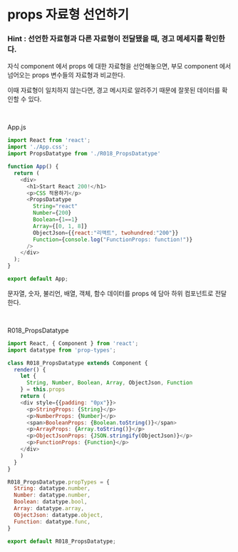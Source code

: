 # props 자료형 선언하기

### Hint : 선언한 자료형과 다른 자료형이 전달됐을 때, 경고 메세지를 확인한다.

자식 component 에서 props 에 대한 자료형을 선언해놓으면, 부모 component 에서 넘어오는 props 변수들의 자료형과 비교한다.

이때 자료형이 일치하지 않는다면, 경고 메시지로 알려주기 때문에 잘못된 데이터를 확인할 수 있다.


<br>

App.js

```js
import React from 'react';
import './App.css';
import PropsDatatype from './R018_PropsDatatype'

function App() {
  return (
    <div>
      <h1>Start React 200!</h1>
      <p>CSS 적용하기</p>
      <PropsDatatype 
        String="react"
        Number={200}
        Boolean={1==1}
        Array={[0, 1, 8]}
        ObjectJson={{react:"리액트", twohundred:"200"}}
        Function={console.log("FunctionProps: function!")}
      />
    </div>
  );
}

export default App;
```

문자열, 숫자, 불리언, 배열, 객체, 함수 데이터를 props 에 담아 하위 컴포넌트로 전달한다.


<br>

R018_PropsDatatype

```js
import React, { Component } from 'react';
import datatype from 'prop-types';

class R018_PropsDatatype extends Component {
  render() {
    let {
      String, Number, Boolean, Array, ObjectJson, Function
    } = this.props
    return (
    <div style={{padding: "0px"}}>
      <p>StringProps: {String}</p>
      <p>NumberProps: {Number}</p>
      <span>BooleanProps: {Boolean.toString()}</span>
      <p>ArrayProps: {Array.toString()}</p>
      <p>ObjectJsonProps: {JSON.stringify(ObjectJson)}</p>
      <p>FunctionProps: {Function}</p>
    </div>
    )
  }
}

R018_PropsDatatype.propTypes = {
  String: datatype.number,
  Number: datatype.number,
  Boolean: datatype.bool,
  Array: datatype.array,
  ObjectJson: datatype.object,
  Function: datatype.func,
}

export default R018_PropsDatatype;
```


